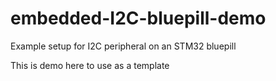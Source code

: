 # embedded-I2C-bluepill-demo
Example setup for I2C peripheral on an STM32 bluepill

This is demo here to use as a template
